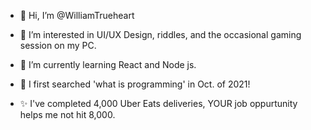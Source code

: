 - 👋 Hi, I’m @WilliamTrueheart
- 👀 I’m interested in UI/UX Design, riddles, and the occasional gaming session on my PC.
- 🌱 I’m currently learning React and Node js.

- 🦕 I first searched 'what is programming' in Oct. of 2021! 
- ✨ I've completed 4,000 Uber Eats deliveries, YOUR job oppurtunity helps me not hit 8,000. 

<!---
WilliamTrueheart/WilliamTrueheart is a ✨ special ✨ repository because its `README.md` (this file) appears on your GitHub profile.
You can click the Preview link to take a look at your changes.
--->
